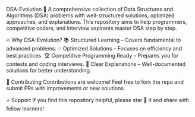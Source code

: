 DSA-Evolution 🚀
A comprehensive collection of Data Structures and Algorithms (DSA) problems with well-structured solutions, optimized approaches, and explanations. This repository aims to help programmers, competitive coders, and interview aspirants master DSA step by step.

🔥 Why DSA-Evolution?
📚 Structured Learning – Covers fundamental to advanced problems.
💡 Optimized Solutions – Focuses on efficiency and best practices.
🏆 Competitive Programming Ready – Prepares you for contests and coding interviews.
📖 Clear Explanations – Well-documented solutions for better understanding.

📌 Contributing
Contributions are welcome! Feel free to fork the repo and submit PRs with improvements or new solutions.

⭐ Support
If you find this repository helpful, please star 🌟 it and share with fellow learners!
